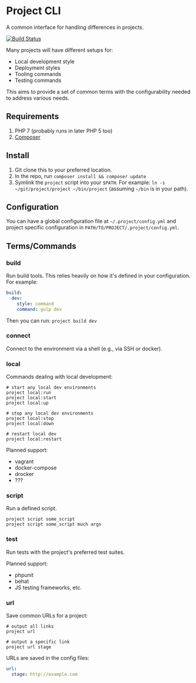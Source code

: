 # Project CLI

A common interface for handling differences in projects.

[![Build Status](https://travis-ci.org/robballou/project.svg?branch=master)](https://travis-ci.org/robballou/project)

Many projects will have different setups for:

* Local development style
* Deployment styles
* Tooling commands
* Testing commands

This aims to provide a set of common terms with the configurability needed to address various needs.

## Requirements

1. PHP 7 (probably runs in later PHP 5 too)
1. [Composer](https://getcomposer.org/)

## Install

1. Git clone this to your preferred location.
1. In the repo, run `composer install && composer update`
1. Symlink the `project` script into your `$PATH`. For example: `ln -s ~/git/project/project ~/bin/project` (assuming `~/bin` is in your path).

## Configuration

You can have a global configuration file at `~/.project/config.yml` and project specific configuration in `PATH/TO/PROJECT/.project/config.yml`.

## Terms/Commands

### build

Run build tools. This relies heavily on how it's defined in your configuration. For example:

```yaml
build:
  dev:
    style: command
    command: gulp dev
```

Then you can run: `project build dev`

### connect

Connect to the environment via a shell (e.g., via SSH or docker).

### local

Commands dealing with local development:

    # start any local dev environments
    project local:run
    project local:start
    project local:up

    # stop any local dev environments
    project local:stop
    project local:down

    # restart local dev
    project local:restart

Planned support:

- vagrant
- docker-compose
- drocker
- ???

### script

Run a defined script.

    project script some_script
    project script some_script much args

### test

Run tests with the project's preferred test suites.

Planned support:

- phpunit
- behat
- JS testing frameworks, etc.

### url

Save common URLs for a project:

    # output all links
    project url

    # output a specific link
    project url stage

URLs are saved in the config files:

```yaml
url:
  stage: http://example.com
```
